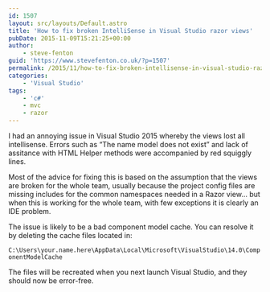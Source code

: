 ```yaml
---
id: 1507
layout: src/layouts/Default.astro
title: 'How to fix broken IntelliSense in Visual Studio razor views'
pubDate: 2015-11-09T15:21:25+00:00
author:
    - steve-fenton
guid: 'https://www.stevefenton.co.uk/?p=1507'
permalink: /2015/11/how-to-fix-broken-intellisense-in-visual-studio-razor-views/
categories:
    - 'Visual Studio'
tags:
    - 'c#'
    - mvc
    - razor
---
```


I had an annoying issue in Visual Studio 2015 whereby the views lost all intellisense. Errors such as “The name model does not exist” and lack of assitance with HTML Helper methods were accompanied by red squiggly lines.

Most of the advice for fixing this is based on the assumption that the views are broken for the whole team, usually because the project config files are missing includes for the common namespaces needed in a Razor view… but when this is working for the whole team, with few exceptions it is clearly an IDE problem.

The issue is likely to be a bad component model cache. You can resolve it by deleting the cache files located in:

`C:\Users\your.name.here\AppData\Local\Microsoft\VisualStudio\14.0\ComponentModelCache`

The files will be recreated when you next launch Visual Studio, and they should now be error-free.